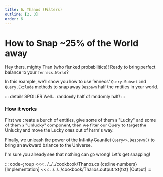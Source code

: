 ```yaml
---
title: 6. Thanos (Filters)
outline: [2, 3]
order: 6
---
```


# How to Snap ~25% of the World away

Hey there, mighty Titan (who flunked probabilitics)! Ready to bring perfect balance to your `fennecs.World`?

 In this example, we'll show you how to use fennecs' `Query.Subset` and `Query.Exclude` methods to ~~snap away~~ `Despawn` half the entities in your world. 
 
 ::: details SPOILER
 Well... randomly half of randomly half!
 :::
 
### How it works
First we create a bunch of entities, give some of them a "Lucky" and some of them a "Unlucky" component, then we filter our Query to target the Unlucky and move the Lucky ones out of harm's way.

Finally, we unleash the power of the ~~Infinity Gauntlet~~ `Query<>.Despawn()` to bring an awkward balance to the Universe. 

I'm sure you already see that nothing can go wrong! Let's get snapping!


::: code-group
<<< ../../../cookbook/Thanos.cs {cs:line-numbers} [Implementation]
<<< ../../../cookbook/Thanos.output.txt{txt} [Output]
:::

